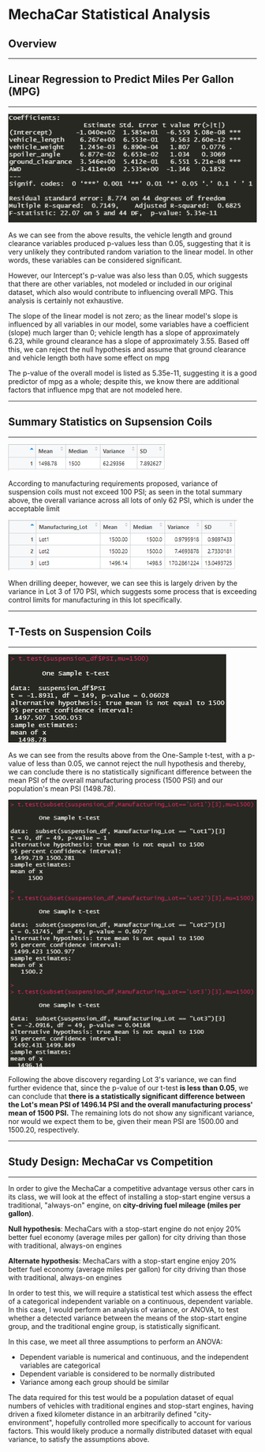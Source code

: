 # MechaCar Statistical Analysis

## Overview
___
## Linear Regression to Predict Miles Per Gallon (MPG)
___
![LM output placeholder](Resources/Linear%20Regression%20Output.png)

As we can see from the above results, the vehicle length and ground clearance variables produced p-values less than 0.05, suggesting that it is very unlikely they contributed random variation to the linear model. In other words, these variables can be considered significant.

However, our Intercept's p-value was also less than 0.05, which suggests that there are other variables, not modeled or included in our original dataset, which also would contribute to influencing overall MPG. This analysis is certainly not exhaustive.

The slope of the linear model is not zero; as the linear model's slope is influenced by all variables in our model, some variables have a coefficient (slope) much larger than 0; vehicle length has a slope of approximately 6.23, while ground clearance has a slope of approximately 3.55. Based off this, we can reject the null hypothesis and assume that ground clearance and vehicle length both have some effect on mpg

The p-value of the overall model is listed as 5.35e-11, suggesting it is a good predictor of mpg as a whole; despite this, we know there are additional factors that influence mpg that are not modeled here.
___
## Summary Statistics on Supsension Coils
___
![total summary](Resources/total_summary.png)

According to manufacturing requirements proposed, variance of suspension coils must not exceed 100 PSI; as seen in the total summary above, the overall variance across all lots of only 62 PSI, which is under the acceptable limit

![lot summary](Resources/Lot_Summary.png)

When drilling deeper, however, we can see this is largely driven by the variance in Lot 3 of 170 PSI, which suggests some process that is exceeding control limits for manufacturing in this lot specifically.
___
## T-Tests on Suspension Coils
___
![t_test_lot_summary](Resources/t_test_lot_summary1.png)

As we can see from the results above from the One-Sample t-test, with a p-value of less than 0.05, we cannot reject the null hypothesis and thereby, we can conclude there is no statistically significant difference between the mean PSI of the overall manufacturing process (1500 PSI) and our population's mean PSI (1498.78).

![t_test_individual_lots](Resources/t_test_individual_lots.png)

Following the above discovery regarding Lot 3's variance, we can find further evidence that, since the p-value of our t-test **is less than 0.05**, we can conclude that **there is a statistically significant difference between the Lot's mean PSI of 1496.14 PSI and the overall manufacturing process' mean of 1500 PSI.** The remaining lots do not show any significant variance, nor would we expect them to be, given their mean PSI are 1500.00 and 1500.20, respectively.
___
## Study Design: MechaCar vs Competition
___

In order to give the MechaCar a competitive advantage versus other cars in its class, we will look at the effect of installing a stop-start engine versus a traditional, "always-on" engine, on **city-driving fuel mileage (miles per gallon)**.

**Null hypothesis**: MechaCars with a stop-start engine do not enjoy 20% better fuel economy (average miles per gallon) for city driving than those with traditional, always-on engines

**Alternate hypothesis**: MechaCars with a stop-start engine enjoy 20% better fuel economy (average miles per gallon) for city driving than those with traditional, always-on engines

In order to test this, we will require a statistical test which assess the effect of a categorical independent variable on a continuous, dependent variable. In this case, I would perform an analysis of variance, or ANOVA, to test whether a detected variance between the means of the stop-start engine group, and the traditional engine group, is statistically significant.

In this case, we meet all three assumptions to perform an ANOVA:

- Dependent variable is numerical and continuous, and the independent variables are categorical
- Dependent variable is considered to be normally distributed
- Variance among each group should be similar

The data required for this test would be a population dataset of equal numbers of vehicles with traditional engines and stop-start engines, having driven a fixed kilometer distance in an arbitrarily defined "city-environment", hopefully controlled more specifically to account for various factors. This would likely produce a normally distributed dataset with equal variance, to satisfy the assumptions above.



